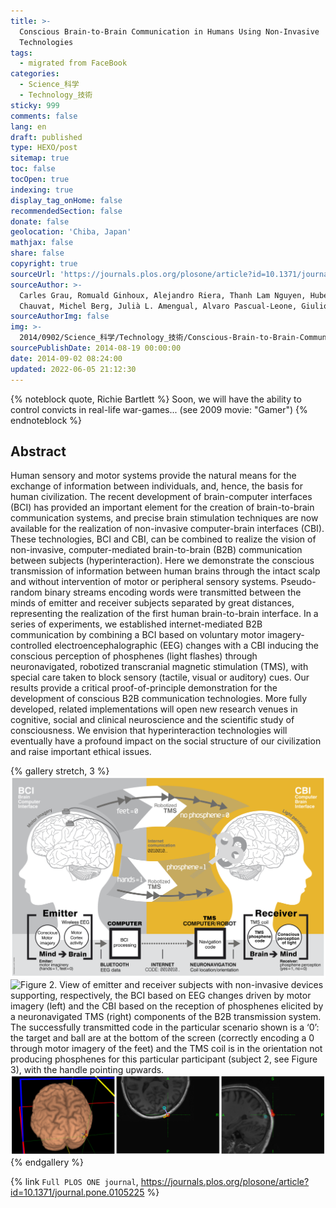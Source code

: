 ```yaml
---
title: >-
  Conscious Brain-to-Brain Communication in Humans Using Non-Invasive
  Technologies
tags:
  - migrated from FaceBook
categories:
  - Science_科学
  - Technology_技術
sticky: 999
comments: false
lang: en
draft: published
type: HEXO/post
sitemap: true
toc: false
tocOpen: true
indexing: true
display_tag_onHome: false
recommendedSection: false
donate: false
geolocation: 'Chiba, Japan'
mathjax: false
share: false
copyright: true
sourceUrl: 'https://journals.plos.org/plosone/article?id=10.1371/journal.pone.0105225#s3'
sourceAuthor: >-
  Carles Grau, Romuald Ginhoux, Alejandro Riera, Thanh Lam Nguyen, Hubert
  Chauvat, Michel Berg, Julià L. Amengual, Alvaro Pascual-Leone, Giulio Ruffini
sourceAuthorImg: false
img: >-
  2014/0902/Science_科学/Technology_技術/Conscious-Brain-to-Brain-Communication-in-Humans-Using-Non-Invasive-Technologies/pone.0105225.g001.PNG_L.png
sourcePublishDate: 2014-08-19 00:00:00
date: 2014-09-02 08:24:00
updated: 2022-06-05 21:12:30
---
```

{% noteblock quote, Richie Bartlett %}
Soon, we will have the ability to control convicts in real-life war-games... (see 2009 movie: "Gamer")
{% endnoteblock %}

## Abstract

Human sensory and motor systems provide the natural means for the exchange of information between individuals, and, hence, the basis for human civilization. The recent development of brain-computer interfaces (BCI) has provided an important element for the creation of brain-to-brain communication systems, and precise brain stimulation techniques are now available for the realization of non-invasive computer-brain interfaces (CBI). These technologies, BCI and CBI, can be combined to realize the vision of non-invasive, computer-mediated brain-to-brain (B2B) communication between subjects (hyperinteraction). Here we demonstrate the conscious transmission of information between human brains through the intact scalp and without intervention of motor or peripheral sensory systems. Pseudo-random binary streams encoding words were transmitted between the minds of emitter and receiver subjects separated by great distances, representing the realization of the first human brain-to-brain interface. In a series of experiments, we established internet-mediated B2B communication by combining a BCI based on voluntary motor imagery-controlled electroencephalographic (EEG) changes with a CBI inducing the conscious perception of phosphenes (light flashes) through neuronavigated, robotized transcranial magnetic stimulation (TMS), with special care taken to block sensory (tactile, visual or auditory) cues. Our results provide a critical proof-of-principle demonstration for the development of conscious B2B communication technologies. More fully developed, related implementations will open new research venues in cognitive, social and clinical neuroscience and the scientific study of consciousness. We envision that hyperinteraction technologies will eventually have a profound impact on the social structure of our civilization and raise important ethical issues.

{% gallery stretch, 3 %}
![Brain-to-brain (B2B) communication system overview. On the left, the BCI subsystem is shown schematically, including electrodes over the motor cortex and the EEG amplifier/transmitter wireless box in the cap. Motor imagery of the feet codes the bit value 0, of the hands codes bit value 1. On the right, the CBI system is illustrated, highlighting the role of coil orientation for encoding the two bit values. Communication between the BCI and CBI components is mediated by the internet.](./Conscious-Brain-to-Brain-Communication-in-Humans-Using-Non-Invasive-Technologies/pone.0105225.g001.PNG_L.png)
![Figure 2. View of emitter and receiver subjects with non-invasive devices supporting, respectively, the BCI based on EEG changes driven by motor imagery (left) and the CBI based on the reception of phosphenes elicited by a neuronavigated TMS (right) components of the B2B transmission system. The successfully transmitted code in the particular scenario shown is a ‘0’: the target and ball are at the bottom of the screen (correctly encoding a 0 through motor imagery of the feet) and the TMS coil is in the orientation not producing phosphenes for this particular participant (subject 2, see Figure 3), with the handle pointing upwards.](./Conscious-Brain-to-Brain-Communication-in-Humans-Using-Non-Invasive-Technologies/pone.0105225.g002.PNG_L.png)
![Figure 3. Location and orientation of hot spot for phospene production overlaid on MRI image of the head of subject 2 (see Figure 2). The active direction producing phospenes is highlighted in orange (in red, the orthogonal direction not producing phosphenes).](./Conscious-Brain-to-Brain-Communication-in-Humans-Using-Non-Invasive-Technologies/pone.0105225.g003.PNG_L.png)
{% endgallery %}




{% link `Full PLOS ONE journal`, https://journals.plos.org/plosone/article?id=10.1371/journal.pone.0105225 %}